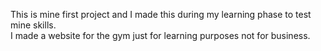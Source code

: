 <bold>This is mine first project and I made this during my learning phase to test mine skills.</bold>
<br>
I made a website for the gym just for learning purposes not for business.

